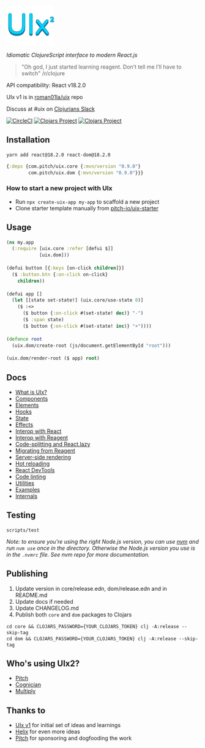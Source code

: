 <img src="logo.png" width="125" />

_Idiomatic ClojureScript interface to modern React.js_

> "Oh god, I just started learning reagent. Don’t tell me I’ll have to switch" /r/clojure

API compatibility: React v18.2.0

UIx v1 is in [roman01la/uix](https://github.com/roman01la/uix) repo

Discuss at #uix on [Clojurians Slack](http://clojurians.net)

[![CircleCI](https://circleci.com/gh/pitch-io/uix.svg?style=svg)](https://circleci.com/gh/pitch-io/uix)
[![Clojars Project](https://img.shields.io/clojars/v/com.pitch/uix.core.svg)](https://clojars.org/com.pitch/uix.core)
[![Clojars Project](https://img.shields.io/clojars/v/com.pitch/uix.dom.svg)](https://clojars.org/com.pitch/uix.dom)

## Installation

```
yarn add react@18.2.0 react-dom@18.2.0
```

```clj
{:deps {com.pitch/uix.core {:mvn/version "0.9.0"}
        com.pitch/uix.dom {:mvn/version "0.9.0"}}}
```

### How to start a new project with UIx

- Run `npx create-uix-app my-app` to scaffold a new project
- Clone starter template manually from [pitch-io/uix-starter](https://github.com/pitch-io/uix-starter)

## Usage

```clj
(ns my.app
  (:require [uix.core :refer [defui $]]
            [uix.dom]))

(defui button [{:keys [on-click children]}]
  ($ :button.btn {:on-click on-click}
    children))

(defui app []
  (let [[state set-state!] (uix.core/use-state 0)]
    ($ :<>
      ($ button {:on-click #(set-state! dec)} "-")
      ($ :span state)
      ($ button {:on-click #(set-state! inc)} "+"))))

(defonce root
  (uix.dom/create-root (js/document.getElementById "root")))

(uix.dom/render-root ($ app) root)
```

## Docs

- [What is UIx?](/docs/what-is-uix.md)
- [Components](/docs/components.md)
- [Elements](/docs/elements.md)
- [Hooks](/docs/hooks.md)
- [State](/docs/state.md)
- [Effects](/docs/effects.md)
- [Interop with React](/docs/interop-with-react.md)
- [Interop with Reagent](/docs/interop-with-reagent.md)
- [Code-splitting and React.lazy](/docs/code-splitting.md)
- [Migrating from Reagent](/docs/migrating-from-reagent.md)
- [Server-side rendering](/docs/server-side-rendering.md)
- [Hot reloading](/docs/hot-reloading.md)
- [React DevTools](/docs/react-devtools.md)
- [Code linting](/docs/code-linting.md)
- [Utilities](/docs/utilities.md)
- [Examples](/core/dev/uix/examples.cljs)
- [Internals](/docs/internals.md)

## Testing

```
scripts/test
```

_Note: to ensure you're using the right Node.js version, you can use [nvm](https://github.com/nvm-sh/nvm) and run `nvm use`
once in the directory. Otherwise the Node.js version you use is in the `.nvmrc` file. See nvm repo for more documentation._

## Publishing

1. Update version in core/release.edn, dom/release.edn and in README.md
2. Update docs if needed
3. Update CHANGELOG.md
4. Publish both `core` and `dom` packages to Clojars

```
cd core && CLOJARS_PASSWORD={YOUR_CLOJARS_TOKEN} clj -A:release --skip-tag
cd dom && CLOJARS_PASSWORD={YOUR_CLOJARS_TOKEN} clj -A:release --skip-tag
```

## Who's using UIx2?

- [Pitch](https://pitch.com/)
- [Cognician](https://info.cognician.com/)
- [Multiply](https://multiply.co/)

## Thanks to

- [UIx v1](https://github.com/roman01la/uix) for initial set of ideas and learnings
- [Helix](https://github.com/lilactown/helix) for even more ideas
- [Pitch](https://github.com/pitch-io) for sponsoring and dogfooding the work
